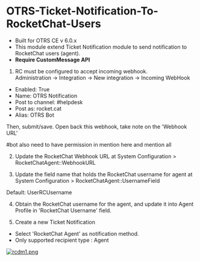 # OTRS-Ticket-Notification-To-RocketChat-Users
- Built for OTRS CE v 6.0.x
- This module extend Ticket Notification module to send notification to RocketChat users (agent).
- **Require CustomMessage API**  

1. RC must be configured to accept incoming webhook.  
Administration -> Integration -> New integration -> Incoming WebHook

- Enabled: True  
- Name: OTRS Notification  
- Post to channel: #helpdesk  
- Post as: rocket.cat  
- Alias: OTRS Bot

Then, submit/save. Open back this webhook, take note on the 'Webhook URL'

#bot also need to have permission in mention here and mention all


2. Update the RocketChat Webhook URL at System Configuration > RocketChatAgent::WebhookURL

3. Update the field name that holds the RocketChat username for agent at System Configuration > RocketChatAgent::UsernameField  

Default: UserRCUsername

4. Obtain the RocketChat username for the agent, and update it into Agent Profile in 'RocketChat Username' field. 

5. Create a new Ticket Notification  

- Select 'RocketChat Agent' as notification method.  
- Only supported recipient type : Agent  

[![rcdm1.png](https://i.postimg.cc/W1ZTmgNN/rcdm1.png)](https://postimg.cc/HrTqdJ8R)
